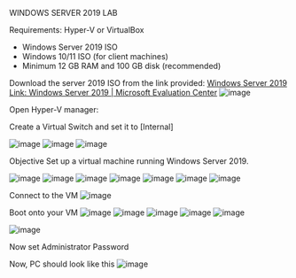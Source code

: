 WINDOWS SERVER 2019 LAB

Requirements:
 Hyper-V or VirtualBox
- Windows Server 2019 ISO
- Windows 10/11 ISO (for client machines)
- Minimum 12 GB RAM and 100 GB disk (recommended)

Download the server 2019 ISO from the link provided: 
[Windows Server 2019 Link: Windows Server 2019 | Microsoft Evaluation Center](https://www.microsoft.com/en-us/evalcenter/download-windows-server-2019)
![image](https://github.com/user-attachments/assets/47835fe4-f5e5-496d-847c-aa6ffb8f4a66)

Open Hyper-V manager:

Create a Virtual Switch and set it to [Internal]

![image](https://github.com/user-attachments/assets/bfe9e937-0f83-407c-827e-fb503f89cd64)
![image](https://github.com/user-attachments/assets/06162d4d-479c-4e43-b40c-8f552e11f545)
![image](https://github.com/user-attachments/assets/0b83f770-bd7d-46c3-b484-812238cd9f4d)

Objective
Set up a virtual machine running Windows Server 2019.

![image](https://github.com/user-attachments/assets/890139c0-4ec5-4242-9b86-087219f0aa65)
![image](https://github.com/user-attachments/assets/9dede59c-dd26-4d67-b81f-a800e0e08731)
![image](https://github.com/user-attachments/assets/b03b1011-562f-40bd-af3e-f676e37eb9d7)
![image](https://github.com/user-attachments/assets/3144c6e9-ed07-4447-bf7a-d813a100550d)
![image](https://github.com/user-attachments/assets/3b71dc53-9c55-4059-a7c9-8962219392d4)
![image](https://github.com/user-attachments/assets/1fe5fe3e-78ea-4e5c-b848-3e0b2de7614e)
![image](https://github.com/user-attachments/assets/e7be4d31-32a3-4111-9ab2-3d194244cd7e)


Connect to the VM 
![image](https://github.com/user-attachments/assets/c291aff7-2c6e-4c83-8a97-663bfc62fe38)

Boot onto your VM
![image](https://github.com/user-attachments/assets/56c3fa84-fde6-4851-b5ce-066b65608f6c)
![image](https://github.com/user-attachments/assets/62967cc4-81e8-4b5f-971c-8053ebc9f888)
![image](https://github.com/user-attachments/assets/8d71876c-7b5d-4fde-91da-6c0a8ec0ad9f)
![image](https://github.com/user-attachments/assets/aa2938a3-647a-4e6f-a25b-a91156ecce94)
![image](https://github.com/user-attachments/assets/80ecdcfe-284a-4b22-8714-eb8a4cb7593d)


![image](https://github.com/user-attachments/assets/f648566b-f173-4506-82ec-7cacc068c362)

Now set Administrator Password



Now, PC should look like this 
![image](https://github.com/user-attachments/assets/2ff32d25-3605-474e-b0c6-ac98509e9c5a)



